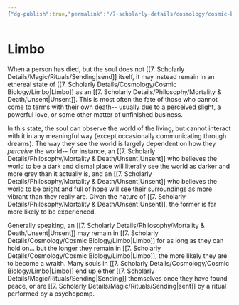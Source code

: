 ```yaml
---
{"dg-publish":true,"permalink":"/7-scholarly-details/cosmology/cosmic-biology/limbo/","noteIcon":""}
---
```


# Limbo

When a person has died, but the soul does not [[7. Scholarly Details/Magic/Rituals/Sending\|send]] itself, it may instead remain in an ethereal state of [[7. Scholarly Details/Cosmology/Cosmic Biology/Limbo\|Limbo]] as an [[7. Scholarly Details/Philosophy/Mortality & Death/Unsent\|Unsent]]. This is most often the fate of those who cannot come to terms with their own death-- usually due to a perceived slight, a powerful love, or some other matter of unfinished business. 

In this state, the soul can observe the world of the living, but cannot interact with it in any meaningful way (except occasionally communicating through dreams). The way they see the world is largely dependent on how they *perceive* the world-- for instance, an [[7. Scholarly Details/Philosophy/Mortality & Death/Unsent\|Unsent]] who believes the world to be a dark and dismal place will literally see the world as darker and more grey than it actually is, and an [[7. Scholarly Details/Philosophy/Mortality & Death/Unsent\|Unsent]] who believes the world to be bright and full of hope will see their surroundings as more vibrant than they really are. Given the nature of [[7. Scholarly Details/Philosophy/Mortality & Death/Unsent\|Unsent]], the former is far more likely to be experienced. 

Generally speaking, an [[7. Scholarly Details/Philosophy/Mortality & Death/Unsent\|Unsent]] may remain in [[7. Scholarly Details/Cosmology/Cosmic Biology/Limbo\|Limbo]] for as long as they can hold on... but the longer they remain in [[7. Scholarly Details/Cosmology/Cosmic Biology/Limbo\|Limbo]], the more likely they are to become a wraith. Many souls in [[7. Scholarly Details/Cosmology/Cosmic Biology/Limbo\|Limbo]] end up either [[7. Scholarly Details/Magic/Rituals/Sending\|Sending]] themselves once they have found peace, or are [[7. Scholarly Details/Magic/Rituals/Sending\|sent]] by a ritual performed by a psychopomp. 